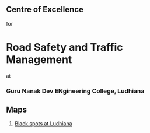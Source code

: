 ## Centre of Excellence
for
# Road Safety and Traffic Management

at

### Guru Nanak Dev ENgineering College, Ludhiana

## Maps

1. [Black spots at Ludhiana](maps/index.html)
